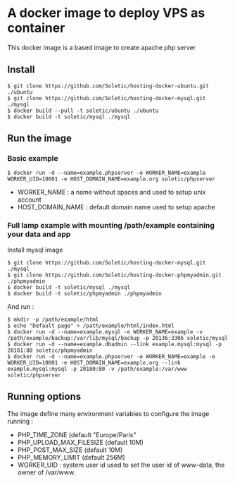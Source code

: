 # A docker image to deploy VPS as container

This docker image is a based image to create apache php server

## Install

```
$ git clone https://github.com/Soletic/hosting-docker-ubuntu.git ./ubuntu
$ git clone https://github.com/Soletic/hosting-docker-mysql.git ./mysql
$ docker build --pull -t soletic/ubuntu ./ubuntu
$ docker build -t soletic/mysql ./mysql
```

## Run the image

### Basic example

```
$ docker run -d --name=example.phpserver -e WORKER_NAME=example WORKER_UID=10001 -e HOST_DOMAIN_NAME=example.org soletic/phpserver
```

* WORKER_NAME : a name without spaces and used to setup unix account
* HOST_DOMAIN_NAME : default domain name used to setup apache

### Full lamp example with mounting /path/example containing your data and app

Install mysql image

```
$ git clone https://github.com/Soletic/hosting-docker-mysql.git ./mysql
$ git clone https://github.com/Soletic/hosting-docker-phpmyadmin.git ./phpmyadmin
$ docker build -t soletic/mysql ./mysql
$ docker build -t soletic/phpmyadmin ./phpmyadmin
```

And run :

```
$ mkdir -p /path/example/html
$ echo "Default page" > /path/example/html/index.html
$ docker run -d --name=example.mysql -e WORKER_NAME=example -v /path/example/backup:/var/lib/mysql/backup -p 20136:3306 soletic/mysql
$ docker run -d --name=example.dbadmin --link example.mysql:mysql -p 20181:80 soletic/phpmyadmin
$ docker run -d --name=example.phpserver -e WORKER_NAME=example -e WORKER_UID=10001 -e HOST_DOMAIN_NAME=example.org --link example.mysql:mysql -p 20180:80 -v /path/example:/var/www soletic/phpserver
```

## Running options

The image define many environment variables to configure the image running :

* PHP_TIME_ZONE (default  "Europe/Paris"
* PHP_UPLOAD_MAX_FILESIZE (default 10M)
* PHP_POST_MAX_SIZE (default 10M)
* PHP_MEMORY_LIMIT (default  256M)
* WORKER_UID : system user id used to set the user id of www-data, the owner of /var/www.